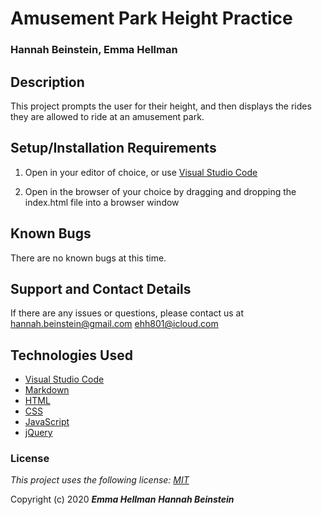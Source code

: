 # Amusement Park Height Practice

### Hannah Beinstein, Emma Hellman

## Description

This project prompts the user for their height, and then displays the rides they are allowed to ride at an amusement park.

## Setup/Installation Requirements

1. Open in your editor of choice, or use [Visual Studio Code](https://code.visualstudio.com/)

2. Open in the browser of your choice by dragging and dropping the index.html file into a browser window

## Known Bugs

There are no known bugs at this time.

## Support and Contact Details

If there are any issues or questions, please contact us at <hannah.beinstein@gmail.com> <ehh801@icloud.com>

## Technologies Used

*  [Visual Studio Code](https://code.visualstudio.com/)
*  [Markdown](https://daringfireball.net/projects/markdown/)
*  [HTML](https://developer.mozilla.org/en-US/docs/Web/Guide/HTML/HTML5)
*  [CSS](https://developer.mozilla.org/en-US/docs/Glossary/CSS)
*  [JavaScript](https://developer.mozilla.org/en-US/docs/Web/JavaScript)
*  [jQuery](https://api.jquery.com/)


### License

*This project uses the following license: [MIT](https://opensource.org/licenses/MIT)*

Copyright (c) 2020 **_Emma Hellman_** **_Hannah Beinstein_**